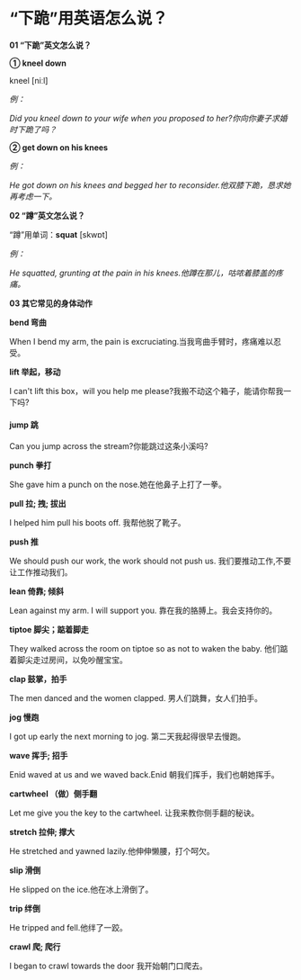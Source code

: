 # “下跪”用英语怎么说？

**01 “下跪”英文怎么说？**

**① kneel down**

kneel [niːl]

_例：_

_Did you kneel down to your wife when you proposed to her?你向你妻子求婚时下跪了吗？_

**② get down on his knees**

_例：_

_He got down on his knees and begged her to reconsider.他双膝下跪，恳求她再考虑一下。_

**02 “蹲”英文怎么说？**

“蹲”用单词：**squat** [skwɒt]

_例：_

_He squatted, grunting at the pain in his knees.他蹲在那儿，咕哝着膝盖的疼痛。_

**03 其它常见的身体动作**

**bend 弯曲**

When I bend my arm, the pain is excruciating.当我弯曲手臂时，疼痛难以忍受。

**lift 举起，移动**

I can't lift this box，will you help me please?我搬不动这个箱子，能请你帮我一下吗?

#### **jump 跳**

Can you jump across the stream?你能跳过这条小溪吗?

**punch 拳打**

She gave him a punch on the nose.她在他鼻子上打了一拳。

**pull 拉; 拽; 拔出**

I helped him pull his boots off. 我帮他脱了靴子。

**push 推**

We should push our work, the work should not push us. 我们要推动工作,不要让工作推动我们。

**lean 倚靠; 倾斜**

Lean against my arm. I will support you. 靠在我的胳膊上。我会支持你的。

**tiptoe 脚尖；踮着脚走**

They walked across the room on tiptoe so as not to waken the baby. 他们踮着脚尖走过房间，以免吵醒宝宝。

**clap 鼓掌，拍手**

The men danced and the women clapped. 男人们跳舞，女人们拍手。

**jog 慢跑**

I got up early the next morning to jog. 第二天我起得很早去慢跑。

**wave 挥手; 招手**

Enid waved at us and we waved back.Enid 朝我们挥手，我们也朝她挥手。

**cartwheel （做）侧手翻**

Let me give you the key to the cartwheel. 让我来教你侧手翻的秘诀。

**stretch 拉伸; 撑大**

He stretched and yawned lazily.他伸伸懒腰，打个呵欠。

**slip 滑倒**

He slipped on the ice.他在冰上滑倒了。

**trip 绊倒**

He tripped and fell.他绊了一跤。

**crawl 爬; 爬行**

I began to crawl towards the door 我开始朝门口爬去。

